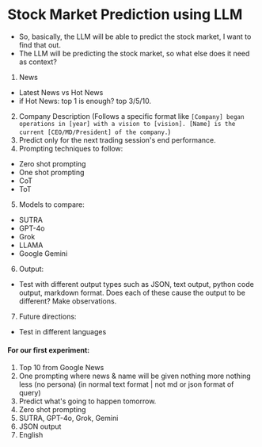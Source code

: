 # Stock Market Prediction using LLM
- So, basically, the LLM will be able to predict the stock market, I want to find that out. 
- The LLM will be predicting the stock market, so what else does it need as context? 
1. News 
- Latest News vs Hot News
- if Hot News: top 1 is enough? top 3/5/10.
2. Company Description (Follows a specific format like `[Company] began operations in [year] with a vision to [vision]. [Name] is the current [CEO/MD/President] of the company.`)
3. Predict only for the next trading session's end performance.
4. Prompting techniques to follow:
- Zero shot prompting
- One shot prompting
- CoT
- ToT
5. Models to compare:
- SUTRA
- GPT-4o
- Grok
- LLAMA
- Google Gemini
6. Output:
- Test with different output types such as JSON, text output, python code output, markdown format. Does each of these cause the output to be different? Make observations.
7. Future directions: 
- Test in different languages


#### For our first experiment:
1. Top 10 from Google News
2. One prompting where news & name will be given nothing more nothing less (no persona) (in normal text format | not md or json format of query)
3. Predict what's going to happen tomorrow.
4. Zero shot prompting
5. SUTRA, GPT-4o, Grok, Gemini
6. JSON output
7. English